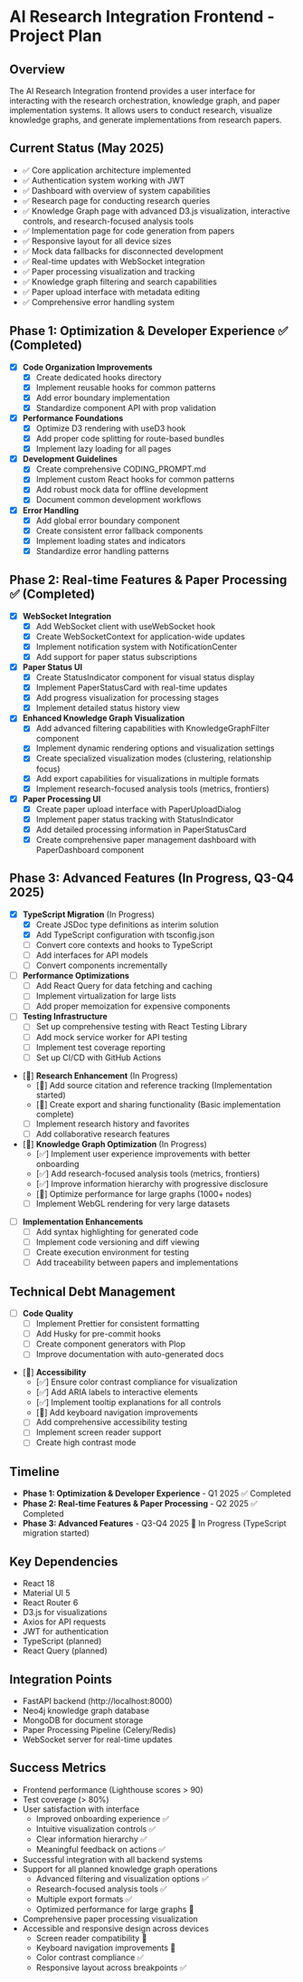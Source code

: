 # AI Research Integration Frontend - Project Plan

## Overview
The AI Research Integration frontend provides a user interface for interacting with the research orchestration, knowledge graph, and paper implementation systems. It allows users to conduct research, visualize knowledge graphs, and generate implementations from research papers.

## Current Status (May 2025)
- ✅ Core application architecture implemented
- ✅ Authentication system working with JWT
- ✅ Dashboard with overview of system capabilities
- ✅ Research page for conducting research queries
- ✅ Knowledge Graph page with advanced D3.js visualization, interactive controls, and research-focused analysis tools
- ✅ Implementation page for code generation from papers
- ✅ Responsive layout for all device sizes
- ✅ Mock data fallbacks for disconnected development
- ✅ Real-time updates with WebSocket integration
- ✅ Paper processing visualization and tracking
- ✅ Knowledge graph filtering and search capabilities
- ✅ Paper upload interface with metadata editing
- ✅ Comprehensive error handling system

## Phase 1: Optimization & Developer Experience ✅ (Completed)
- [x] **Code Organization Improvements**
  - [x] Create dedicated hooks directory
  - [x] Implement reusable hooks for common patterns
  - [x] Add error boundary implementation
  - [x] Standardize component API with prop validation

- [x] **Performance Foundations**
  - [x] Optimize D3 rendering with useD3 hook
  - [x] Add proper code splitting for route-based bundles
  - [x] Implement lazy loading for all pages

- [x] **Development Guidelines**
  - [x] Create comprehensive CODING_PROMPT.md
  - [x] Implement custom React hooks for common patterns
  - [x] Add robust mock data for offline development
  - [x] Document common development workflows

- [x] **Error Handling**
  - [x] Add global error boundary component
  - [x] Create consistent error fallback components
  - [x] Implement loading states and indicators
  - [x] Standardize error handling patterns

## Phase 2: Real-time Features & Paper Processing ✅ (Completed)
- [x] **WebSocket Integration**
  - [x] Add WebSocket client with useWebSocket hook
  - [x] Create WebSocketContext for application-wide updates
  - [x] Implement notification system with NotificationCenter
  - [x] Add support for paper status subscriptions

- [x] **Paper Status UI**
  - [x] Create StatusIndicator component for visual status display
  - [x] Implement PaperStatusCard with real-time updates
  - [x] Add progress visualization for processing stages
  - [x] Implement detailed status history view

- [x] **Enhanced Knowledge Graph Visualization**
  - [x] Add advanced filtering capabilities with KnowledgeGraphFilter component
  - [x] Implement dynamic rendering options and visualization settings
  - [x] Create specialized visualization modes (clustering, relationship focus)
  - [x] Add export capabilities for visualizations in multiple formats
  - [x] Implement research-focused analysis tools (metrics, frontiers)

- [x] **Paper Processing UI**
  - [x] Create paper upload interface with PaperUploadDialog
  - [x] Implement paper status tracking with StatusIndicator
  - [x] Add detailed processing information in PaperStatusCard
  - [x] Create comprehensive paper management dashboard with PaperDashboard component

## Phase 3: Advanced Features (In Progress, Q3-Q4 2025)
- [x] **TypeScript Migration** (In Progress)
  - [x] Create JSDoc type definitions as interim solution
  - [x] Add TypeScript configuration with tsconfig.json
  - [ ] Convert core contexts and hooks to TypeScript
  - [ ] Add interfaces for API models
  - [ ] Convert components incrementally

- [ ] **Performance Optimizations**
  - [ ] Add React Query for data fetching and caching
  - [ ] Implement virtualization for large lists
  - [ ] Add proper memoization for expensive components

- [ ] **Testing Infrastructure**
  - [ ] Set up comprehensive testing with React Testing Library
  - [ ] Add mock service worker for API testing
  - [ ] Implement test coverage reporting
  - [ ] Set up CI/CD with GitHub Actions

- [🔄] **Research Enhancement** (In Progress)
  - [🔄] Add source citation and reference tracking (Implementation started)
  - [🔄] Create export and sharing functionality (Basic implementation complete)
  - [ ] Implement research history and favorites
  - [ ] Add collaborative research features

- [🔄] **Knowledge Graph Optimization** (In Progress)
  - [✅] Implement user experience improvements with better onboarding
  - [✅] Add research-focused analysis tools (metrics, frontiers)
  - [✅] Improve information hierarchy with progressive disclosure
  - [🔄] Optimize performance for large graphs (1000+ nodes)
  - [ ] Implement WebGL rendering for very large datasets

- [ ] **Implementation Enhancements**
  - [ ] Add syntax highlighting for generated code
  - [ ] Implement code versioning and diff viewing
  - [ ] Create execution environment for testing
  - [ ] Add traceability between papers and implementations

## Technical Debt Management
- [ ] **Code Quality**
  - [ ] Implement Prettier for consistent formatting
  - [ ] Add Husky for pre-commit hooks
  - [ ] Create component generators with Plop
  - [ ] Improve documentation with auto-generated docs

- [🔄] **Accessibility**
  - [✅] Ensure color contrast compliance for visualization
  - [✅] Add ARIA labels to interactive elements
  - [✅] Implement tooltip explanations for all controls
  - [🔄] Add keyboard navigation improvements
  - [ ] Add comprehensive accessibility testing
  - [ ] Implement screen reader support
  - [ ] Create high contrast mode

## Timeline
- **Phase 1: Optimization & Developer Experience** - Q1 2025 ✅ Completed
- **Phase 2: Real-time Features & Paper Processing** - Q2 2025 ✅ Completed
- **Phase 3: Advanced Features** - Q3-Q4 2025 🔄 In Progress (TypeScript migration started)

## Key Dependencies
- React 18
- Material UI 5
- React Router 6
- D3.js for visualizations
- Axios for API requests
- JWT for authentication
- TypeScript (planned)
- React Query (planned)

## Integration Points
- FastAPI backend (http://localhost:8000)
- Neo4j knowledge graph database
- MongoDB for document storage
- Paper Processing Pipeline (Celery/Redis)
- WebSocket server for real-time updates

## Success Metrics
- Frontend performance (Lighthouse scores > 90)
- Test coverage (> 80%)
- User satisfaction with interface
  - Improved onboarding experience ✅
  - Intuitive visualization controls ✅
  - Clear information hierarchy ✅
  - Meaningful feedback on actions ✅
- Successful integration with all backend systems
- Support for all planned knowledge graph operations
  - Advanced filtering and visualization options ✅
  - Research-focused analysis tools ✅
  - Multiple export formats ✅
  - Optimized performance for large graphs 🔄
- Comprehensive paper processing visualization
- Accessible and responsive design across devices
  - Screen reader compatibility 🔄
  - Keyboard navigation improvements 🔄
  - Color contrast compliance ✅
  - Responsive layout across breakpoints ✅